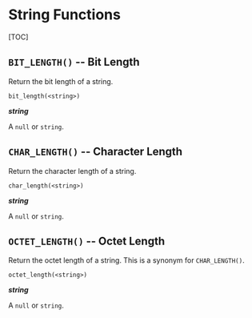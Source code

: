 String Functions
================

[TOC]


`BIT_LENGTH()` -- Bit Length
----------------------------

Return the bit length of a string.

    bit_length(<string>)
    
**_string_**

A `null` or `string`.


`CHAR_LENGTH()` -- Character Length
-----------------------------------

Return the character length of a string.

    char_length(<string>)
    
**_string_**

A `null` or `string`.


`OCTET_LENGTH()` -- Octet Length
--------------------------------

Return the octet length of a string. This is a synonym for `CHAR_LENGTH()`.

    octet_length(<string>)
    
**_string_**

A `null` or `string`.
